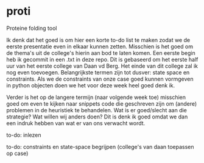 # proti
Proteine folding tool

Ik denk dat het goed is om hier een korte to-do list te maken zodat we de eerste presentatie even in elkaar kunnen zetten. Misschien is het goed om de thema's uit de college's hierin aan bod te laten komen. Een eerste begin heb ik gecommit in een .txt in deze repo. Dit is gebaseerd om het eerste half uur van het eerste college van Daan vd Berg. Het einde van dit college zal ik nog even toevoegen. Belangrijkste termen zijn tot dusver: state space en constraints. Als we de constraints van onze case goed kunnen vormgeven in python objecten doen we het voor deze week heel goed denk ik. 

Verder is het op de langere termijn (naar volgende week toe) misschien goed om even te kijken naar snippets code die geschreven zijn om (andere) problemen in de heuristiek te behandelen. Wat is er goed/slecht aan die strategie? Wat willen wij anders doen? Dit is denk ik goed omdat we dan een indruk hebben van wat er van ons verwacht wordt.

to-do: inlezen

to-do: constraints en state-space begrijpen (college's van daan toepassen op case)



